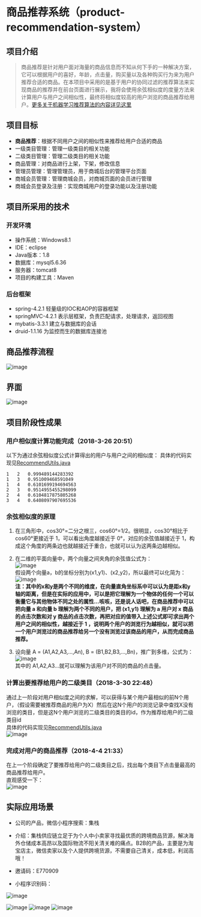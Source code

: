 # 商品推荐系统（product-recommendation-system）

## 项目介绍

> 商品推荐是针对用户面对海量的商品信息而不知从何下手的一种解决方案，它可以根据用户的喜好，年龄，点击量，购买量以及各种购买行为来为用户推荐合适的商品。在本项目中采用的是基于用户的协同过滤的推荐算法来实现商品的推荐并在前台页面进行展示，我将会使用余弦相似度的度量方法来计算用户与用户之间相似性，最终将相似度较高的用户浏览的商品推荐给用户。<a href="https://github.com/MrQuJL/product-recommendation-system/tree/master/shopping-recommendate" target="blank">更多关于机器学习推荐算法的内容详见这里</a>

## 项目目标

* **商品推荐**：根据不同用户之间的相似性来推荐给用户合适的商品
* 一级类目管理：管理一级类目的相关功能
* 二级类目管理：管理二级类目的相关功能
* 商品管理：对商品进行上架，下架，修改信息
* 管理员管理：管理管理员，用于商城后台的管理平台页面
* 商城会员管理：管理商城会员，对商城页面的会员进行管理
* 商城会员登录及注册：实现商城用户的登录功能以及注册功能

## 项目所采用的技术

### 开发环境

* 操作系统：Windows8.1
* IDE：eclipse
* Java版本：1.8
* 数据库：mysql5.6.36
* 服务器：tomcat8
* 项目的构建工具：Maven

### 后台框架

* spring-4.2.1	轻量级的IOC和AOP的容器框架
* springMVC-4.2.1	表示层框架，负责匹配请求，处理请求，返回视图
* mybatis-3.3.1	建立与数据库的会话
* druid-1.1.16	为监控而生的数据库连接池

## 商品推荐流程
![image](https://github.com/MrQuJL/online-shop/raw/master/shopping-imgs/商品推荐流程.png)

## 界面
![image](https://github.com/MrQuJL/online-shop/raw/master/shopping-imgs/shopping.png)

## 项目阶段性成果

### 用户相似度计算功能完成（2018-3-26 20:51）
以下为通过余弦相似度公式计算得出的用户与用户之间的相似度：
具体的代码实现见<a href="https://github.com/MrQuJL/product-recommendation-system/blob/master/shopping/src/main/java/com/lyu/shopping/recommendate/util/RecommendUtils.java" target="_blank">RecommendUtils.java</a>
```
1	2	0.999489144283392
1	3	0.951009468591049
1	4	0.6101699194694563
2	3	0.9514955455298099
2	4	0.6104817875805268
3	4	0.6408097907695536
```

### 余弦相似度的原理
1. 在三角形中，cos30°=二分之根三，cos60°=1/2。很明显，cos30°相比于cos60°更接近于 1，可以看出角度越接近于 0°，对应的余弦值越接近于 1，构成这个角度的两条边也就越接近于重合，也就可以认为这两条边越相似。

2. 在二维的平面向量中，两个向量之间夹角的余弦值公式为：<br/>
![image](https://github.com/MrQuJL/online-shop/raw/master/shopping-imgs/cos1.jpg)<br/>
假设两个向量a，b的坐标分别为(x1,y1)、(x2,y2)，所以最终可以化简为：<br/>
![image](https://github.com/MrQuJL/online-shop/raw/master/shopping-imgs/cos2.jpg)<br/>
**注：其中的x和y是两个不同的维度，在向量直角坐标系中可以认为是距x和y轴的距离，但是在实际的应用中，可以是把它理解为一个物体的任何一个可以衡量它与其他物体不同之处的属性...咳咳，还是说人话吧，在商品推荐中可以把向量 a 和向量 b 理解为两个不同的用户，把 (x1,y1) 理解为 a 用户对 x 商品的点击次数和对 y 商品的点击次数，再把对应的值带入上述公式即可求出两个用户之间的相似性，越接近于 1 ，说明两个用户的浏览行为越相似，就可以把一个用户浏览过的商品推荐给另一个没有浏览过该商品的用户，从而完成商品推荐。**

3. 设向量 A = (A1,A2,A3,...,An), B = (B1,B2,B3,...,Bn)，推广到多维，公式为：<br/>
![image](https://github.com/MrQuJL/online-shop/raw/master/shopping-imgs/cos3.jpg)<br/>
其中的 A1,A2,A3...就可以理解为该用户对不同的商品的点击量。

### 计算出要推荐给用户的二级类目（2018-3-30 22:48）
通过上一阶段对用户相似度之间的求解，可以获得与某个用户最相似的前N个用户，（假设需要被推荐商品的用户为X）然后在这N个用户的浏览记录中查找X没有浏览的类目，但是这N个用户浏览的二级类目的类目的id，作为推荐给用户的二级类目id<br/>
具体的代码实现见<a href="https://github.com/MrQuJL/product-recommendation-system/blob/master/shopping/src/main/java/com/lyu/shopping/recommendate/util/RecommendUtils.java" target="_blank">RecommendUtils.java</a><br/>
![image](https://github.com/MrQuJL/online-shop/raw/master/shopping-imgs/recommendCategory2.png)<br/>

### 完成对用户的商品推荐（2018-4-4 21:33）
在上一个阶段确定了要推荐给用户的二级类目之后，找出每个类目下点击量最高的商品推荐给用户。<br/>
直观感受一下：<br/>
![image](https://github.com/MrQuJL/online-shop/raw/master/shopping-imgs/recommendateProduct.png)<br/>

## 实际应用场景

* 公司的产品，微信小程序搜索：集栈

* 介绍：集栈供应链立足于为个人中小卖家寻找最优质的跨境商品货源，解决海外仓储成本高昂以及国际物流不阳关清关难的痛点。B2B的产品，主要是为淘宝店主，微信卖家以及个人提供跨境货源，不需要自己清关，成本低，利润高哦！

* 邀请码：E770909

* 小程序识别码：

![image](https://github.com/MrQuJL/online-shop/raw/master/shopping-imgs/wxapp.jpg)<br/>

![image](https://github.com/MrQuJL/online-shop/raw/master/shopping-imgs/recom.jpeg)
![image](https://github.com/MrQuJL/online-shop/raw/master/shopping-imgs/operate.jpeg)
![image](https://github.com/MrQuJL/online-shop/raw/master/shopping-imgs/fpwl.jpeg)<br/>
